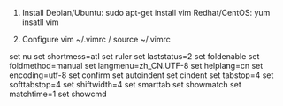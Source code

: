 1. Install 
Debian/Ubuntu: sudo apt-get install vim 
Redhat/CentOS: yum insatll vim

2. Configure 
vim ~/.vimrc / source ~/.vimrc

set nu 
set shortmess=atI 
set ruler 
set laststatus=2 
set foldenable 
set foldmethod=manual 
set langmenu=zh_CN.UTF-8 
set helplang=cn 
set encoding=utf-8 
set confirm 
set autoindent 
set cindent 
set tabstop=4 
set softtabstop=4 
set shiftwidth=4 
set smarttab 
set showmatch 
set matchtime=1 
set showcmd
